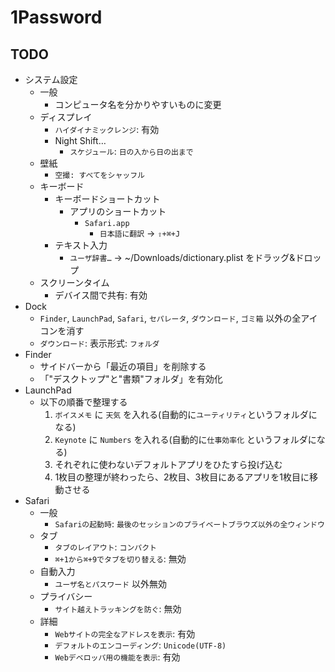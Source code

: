 # 1Password

## TODO

- システム設定
  - 一般
    - コンピュータ名を分かりやすいものに変更
  - ディスプレイ
    - `ハイダイナミックレンジ`: 有効
    - Night Shift…
      - `スケジュール`: `日の入から日の出まで`
  - 壁紙
    - `空撮: すべてをシャッフル`
  - キーボード
    - キーボードショートカット
      - アプリのショートカット
        - `Safari.app`
          - `日本語に翻訳` → `⇧+⌘+J`
    - テキスト入力
      - `ユーザ辞書…` → ~/Downloads/dictionary.plist をドラッグ&ドロップ
  - スクリーンタイム
    - デバイス間で共有: 有効
- Dock
  - `Finder`, `LaunchPad`, `Safari`, `セパレータ`, `ダウンロード`, `ゴミ箱` 以外の全アイコンを消す
  - `ダウンロード`: 表示形式: `フォルダ`
- Finder
  - サイドバーから「最近の項目」を削除する
  - 「"デスクトップ"と"書類"フォルダ」を有効化
- LaunchPad
  - 以下の順番で整理する
    1. `ボイスメモ` に `天気` を入れる(自動的に`ユーティリティ`というフォルダになる)
    1. `Keynote` に `Numbers` を入れる(自動的に`仕事効率化` というフォルダになる)
    1. それぞれに使わないデフォルトアプリをひたすら投げ込む
    1. 1枚目の整理が終わったら、2枚目、3枚目にあるアプリを1枚目に移動させる
- Safari
  - 一般
    - `Safariの起動時`: `最後のセッションのプライベートブラウズ以外の全ウィンドウ`
  - タブ
    - `タブのレイアウト`: `コンパクト`
    - `⌘+1から⌘+9でタブを切り替える`: 無効
  - 自動入力
    - `ユーザ名とパスワード` 以外無効
  - プライバシー
    - `サイト越えトラッキングを防ぐ`: 無効
  - 詳細
    - `Webサイトの完全なアドレスを表示`: 有効
    - `デフォルトのエンコーディング`: `Unicode(UTF-8)`
    - `Webデベロッパ用の機能を表示`: 有効
